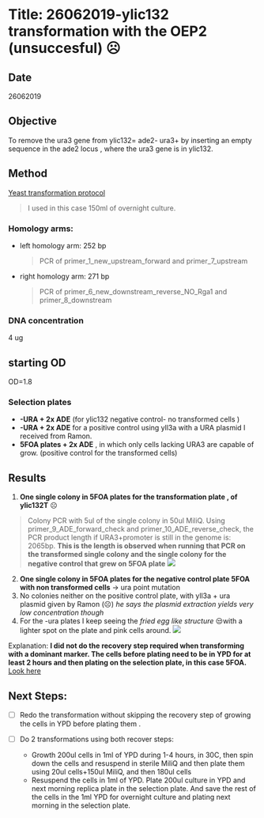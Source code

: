 # Title: 26062019-ylic132  transformation with the OEP2 (unsuccesful) ☹️

## Date
26062019
## Objective
To remove the ura3 gene from ylic132= ade2- ura3+ by inserting an empty sequence in the ade2 locus , where the ura3 gene is in ylic132.

## Method
[Yeast transformation protocol](C:\Users\linigodelacruz\Documents\PhD_2018\Documentation\SATAY\URA_transformation_in_the_ADE_locus_032019\Protocol_PCR.pdf)

 > I used in this case 150ml of overnight culture.

### Homology arms:
* left homology arm: 252 bp
  > PCR of primer_1_new_upstream_forward and primer_7_upstream
* right homology arm: 271 bp
  > PCR of primer_6_new_downstream_reverse_NO_Rga1 and primer_8_downstream

### DNA concentration
4 ug
## starting OD
OD=1.8

### Selection plates
- **-URA + 2x ADE** (for ylic132 negative control- no transformed cells )
- **-URA + 2x ADE** for a positive control using yll3a with a URA plasmid I received from Ramon.
- **5FOA plates + 2x ADE** , in which only cells lacking URA3 are capable of grow. (positive control for the transformed cells)

## Results
1. **One single colony in 5FOA plates for the transformation plate , of ylic132T** ☹️
> Colony PCR with 5ul of the single colony in 50ul MiliQ. Using primer_9_ADE_forward_check and primer_10_ADE_reverse_check, the PCR product length if URA3+promoter is still in the genome is: 2065bp. **This is the length is observed when running that PCR on the transformed single colony and the single colony for the negative control that grew on 5FOA plate**
![](../Images/17062019_ura_kick_single_only_colony_check_PCR_2019-07-01_14hr_28min_edited.png)
2. **One single colony in 5FOA plates for the negative control plate 5FOA with non transformed cells** -> ura point mutation
3. No colonies neither on the positive control plate, with yll3a + ura plasmid given by Ramon (☹️) *he says the plasmid extraction yields very low concentration though*
4. For the -ura plates I keep seeing the *fried egg like structure* 😒with a lighter spot on the plate and pink cells around.
![](../Images/IMG_20190701_26062019_ura_kick_transform.jpg)


Explanation: **I did not do the recovery step required when transforming with a dominant marker. The cells before plating need to be in YPD for at least 2 hours and then plating on the selection plate, in this case 5FOA.**  [Look here](https://openwetware.org/wiki/McClean:Yeast_Transformation)

## Next Steps:
- [ ] Redo the transformation without skipping the recovery step of growing the cells in YPD before plating them .
- [ ] Do 2 transformations using both recover steps:

    - Growth 200ul cells in 1ml of YPD during 1-4 hours, in 30C, then spin down the cells and resuspend in sterile MiliQ and then plate them using 20ul cells+150ul MiliQ, and then 180ul cells
    - Resuspend the cells in 1ml of YPD. Plate 200ul culture in YPD and next morning replica plate in the selection plate. And save the rest of the cells in the 1ml YPD for overnight culture and plating next morning in the selection plate.
